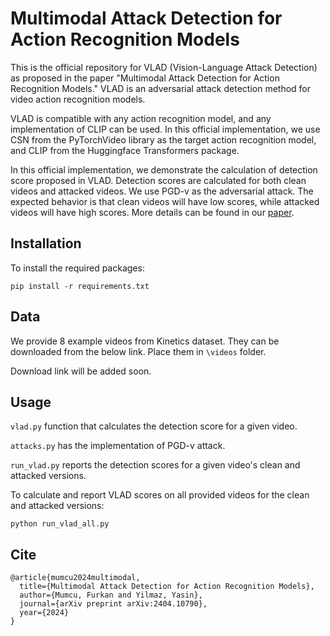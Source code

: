 # Multimodal Attack Detection for Action Recognition Models


This is the official repository for VLAD (Vision-Language Attack Detection) as proposed in the paper "Multimodal Attack Detection for Action Recognition Models." VLAD is an adversarial attack detection method for video action recognition models.

VLAD is compatible with any action recognition model, and any implementation of CLIP can be used. In this official implementation, we use CSN from the PyTorchVideo library as the target action recognition model, and CLIP from the Huggingface Transformers package.

In this official implementation, we demonstrate the calculation of detection score proposed in VLAD. Detection scores are calculated for both clean videos and attacked videos. We use PGD-v as the adversarial attack. The expected behavior is that clean videos will have low scores, while attacked videos will have high scores. More details can be found in our [paper](https://arxiv.org/pdf/2404.10790).

## Installation

To install the required packages:

```
pip install -r requirements.txt
```

## Data

We provide 8 example videos from Kinetics dataset. They can be downloaded from the below link. Place them in ```\videos``` folder.

Download link will be added soon.

## Usage

```vlad.py``` function that calculates the detection score for a given video.

```attacks.py``` has the implementation of PGD-v attack.

```run_vlad.py``` reports the detection scores for a given video's clean and attacked versions.

To calculate and report VLAD scores on all provided videos for the clean and attacked versions:

```
python run_vlad_all.py
```


## Cite

```
@article{mumcu2024multimodal,
  title={Multimodal Attack Detection for Action Recognition Models},
  author={Mumcu, Furkan and Yilmaz, Yasin},
  journal={arXiv preprint arXiv:2404.10790},
  year={2024}
}
```
